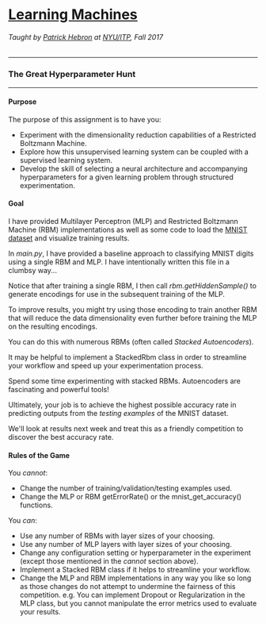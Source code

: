 # [Learning Machines](http://www.patrickhebron.com/learning-machines/index.html)

###### Taught by [Patrick Hebron](http://www.patrickhebron.com) at [NYU/ITP](http://itp.nyu.edu), Fall 2017

****

### The Great Hyperparameter Hunt
****

#### Purpose

The purpose of this assignment is to have you:

* Experiment with the dimensionality reduction capabilities of a Restricted Boltzmann Machine.
* Explore how this unsupervised learning system can be coupled with a supervised learning system.
* Develop the skill of selecting a neural architecture and accompanying hyperparameters for a given learning problem through structured experimentation.

#### Goal

I have provided Multilayer Perceptron (MLP) and Restricted Boltzmann Machine (RBM) implementations as well as some code to load the [MNIST dataset](http://yann.lecun.com/exdb/mnist/) and visualize training results.

In *main.py*, I have provided a baseline approach to classifying MNIST digits using a single RBM and MLP. I have intentionally written this file in a clumbsy way...

Notice that after training a single RBM, I then call *rbm.getHiddenSample()* to generate encodings for use in the subsequent training of the MLP.

To improve results, you might try using those encoding to train another RBM that will reduce the data dimensionality even further before training the MLP on the resulting encodings.

You can do this with numerous RBMs (often called *Stacked Autoencoders*).

It may be helpful to implement a StackedRbm class in order to streamline your workflow and speed up your experimentation process. 

Spend some time experimenting with stacked RBMs. Autoencoders are fascinating and powerful tools!

Ultimately, your job is to achieve the highest possible accuracy rate in predicting outputs from the *testing examples* of the MNIST dataset.

We'll look at results next week and treat this as a friendly competition to discover the best accuracy rate.

#### Rules of the Game

You *cannot*:

* Change the number of training/validation/testing examples used.
* Change the MLP or RBM getErrorRate() or the mnist\_get\_accuracy() functions.

You *can*:

* Use any number of RBMs with layer sizes of your choosing.
* Use any number of MLP layers with layer sizes of your choosing.
* Change any configuration setting or hyperparameter in the experiment (except those mentioned in the *cannot* section above).
* Implement a Stacked RBM class if it helps to streamline your workflow.
* Change the MLP and RBM implementations in any way you like so long as those changes do not attempt to undermine the fairness of this competition. e.g. You can implement Dropout or Regularization in the MLP class, but you cannot manipulate the error metrics used to evaluate your results.

